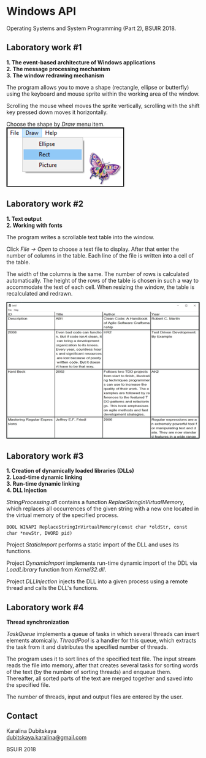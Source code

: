 # Windows API
Operating Systems and System Programming (Part 2), BSUIR 2018.

## Laboratory work #1
__1. The event-based architecture of Windows applications                                                                              
2. The message processing mechanism                                                                                                     
3. The window redrawing mechanism__

The program allows you to move a shape (rectangle, ellipse or butterfly) using the keyboard and mouse sprite within the working area of the window.

Scrolling the mouse wheel moves the sprite vertically, scrolling with the shift key pressed down moves it horizontally.

Choose the shape by _Draw_ menu item.                                                                                        
![Lab #1 screenshot](https://github.com/KaralinaDubitskaya/WinAPI-labs/blob/master/screenshots/lab1.png)

## Laboratory work #2
__1. Text output                                                                                                       
2. Working with fonts__

The program writes a scrollable text table into the window. 

Click *File → Open* to choose a text file to display. After that enter the number of columns in the table. Each line of the file is written into a cell of the table. 

The width of the columns is the same. The number of rows is calculated automatically. The height of the rows of the table is chosen in such a way to accommodate the text of each cell. When resizing the window, the table is recalculated and redrawn.
                                         
![Lab #2 screenshot](https://github.com/KaralinaDubitskaya/WinAPI-labs/blob/master/screenshots/lab2.JPG)

## Laboratory work #3
__1. Creation of dynamically loaded libraries (DLLs)                                                                    
2. Load-time dynamic linking                                                                                            
3. Run-time dynamic linking                                                                                              
4. DLL Injection__

*StringProcessing.dll* contains a function *ReplaeStringInVirtualMemory*, which replaces all occurrences of the given string with a new one located in the virtual memory of the specified process.
```
BOOL WINAPI ReplaceStringInVirtualMemory(const char *oldStr, const char *newStr, DWORD pid)
```
Project *StaticImport* performs a static import of the DLL and uses its functions.

Project *DynamicImport* implements run-time dynamic import of the DDL via *LoadLibrary* function from *Kernel32.dll*.

Project *DLLInjection* injects the DLL into a given process using a remote thread and calls the DLL's functions.

## Laboratory work #4
__Thread synchronization__

*TaskQueue* implements a queue of tasks in which several threads can insert elements atomically. *ThreadPool* is a handler for this queue, which extracts the task from it and distributes the specified number of threads.

The program uses it to sort lines of the specified text file. The input stream reads the file into memory, after that creates several tasks for sorting words of the text (by the number of sorting threads) and enqueue them. Thereafter, all sorted parts of the text are merged together and saved into the specified file.

The number of threads, input and output files are entered by the user.

## Contact 

Karalina Dubitskaya                                                                                                
dubitskaya.karalina@gmail.com

BSUIR 2018


